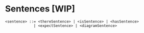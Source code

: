 # Sentences \[WIP\]

```markup
<sentence> ::= <thereSentence> | <isSentence> | <hasSentence>
             | <expectSentence> | <diagramSentence>
```

